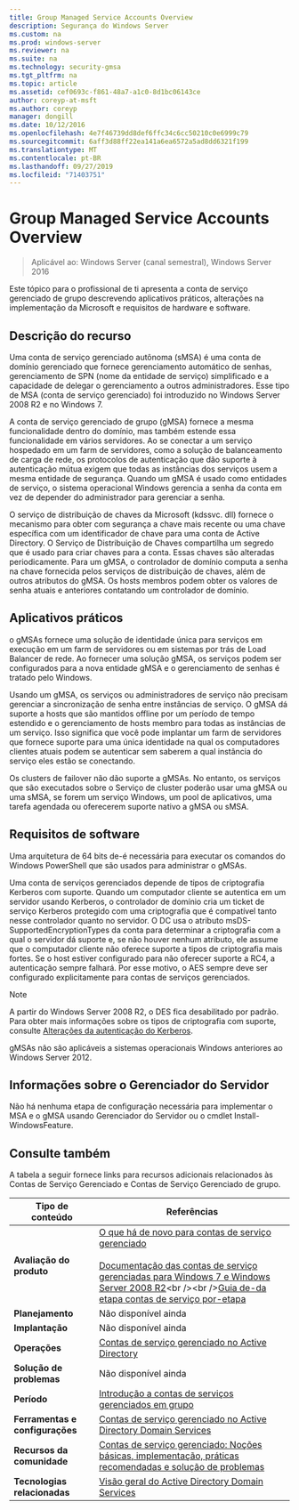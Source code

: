```yaml
---
title: Group Managed Service Accounts Overview
description: Segurança do Windows Server
ms.custom: na
ms.prod: windows-server
ms.reviewer: na
ms.suite: na
ms.technology: security-gmsa
ms.tgt_pltfrm: na
ms.topic: article
ms.assetid: cef0693c-f861-48a7-a1c0-8d1bc06143ce
author: coreyp-at-msft
ms.author: coreyp
manager: dongill
ms.date: 10/12/2016
ms.openlocfilehash: 4e7f46739dd8def6ffc34c6cc50210c0e6999c79
ms.sourcegitcommit: 6aff3d88ff22ea141a6ea6572a5ad8dd6321f199
ms.translationtype: MT
ms.contentlocale: pt-BR
ms.lasthandoff: 09/27/2019
ms.locfileid: "71403751"
---
```

# <a name="group-managed-service-accounts-overview"></a>Group Managed Service Accounts Overview

>Aplicável ao: Windows Server (canal semestral), Windows Server 2016

Este tópico para o profissional de ti apresenta a conta de serviço gerenciado de grupo descrevendo aplicativos práticos, alterações na implementação da Microsoft e requisitos de hardware e software.


## <a name="BKMK_OVER"></a>Descrição do recurso
Uma conta de serviço gerenciado autônoma (sMSA) é uma conta de domínio gerenciado que fornece gerenciamento automático de senhas, gerenciamento de SPN (nome da entidade de serviço) simplificado e a capacidade de delegar o gerenciamento a outros administradores. Esse tipo de MSA (conta de serviço gerenciado) foi introduzido no Windows Server 2008 R2 e no Windows 7.

A conta de serviço gerenciado de grupo (gMSA) fornece a mesma funcionalidade dentro do domínio, mas também estende essa funcionalidade em vários servidores. Ao se conectar a um serviço hospedado em um farm de servidores, como a solução de balanceamento de carga de rede, os protocolos de autenticação que dão suporte à autenticação mútua exigem que todas as instâncias dos serviços usem a mesma entidade de segurança. Quando um gMSA é usado como entidades de serviço, o sistema operacional Windows gerencia a senha da conta em vez de depender do administrador para gerenciar a senha.

O serviço de distribuição de chaves da Microsoft \(kdssvc. dll\) fornece o mecanismo para obter com segurança a chave mais recente ou uma chave específica com um identificador de chave para uma conta de Active Directory. O Serviço de Distribuição de Chaves compartilha um segredo que é usado para criar chaves para a conta. Essas chaves são alteradas periodicamente. Para um gMSA, o controlador de domínio computa a senha na chave fornecida pelos serviços de distribuição de chaves, além de outros atributos do gMSA.  Os hosts membros podem obter os valores de senha atuais e anteriores contatando um controlador de domínio.

## <a name="BKMK_APP"></a>Aplicativos práticos
o gMSAs fornece uma solução de identidade única para serviços em execução em um farm de servidores ou em sistemas por trás de Load Balancer de rede. Ao fornecer uma solução gMSA, os serviços podem ser configurados para a nova entidade gMSA e o gerenciamento de senhas é tratado pelo Windows.

Usando um gMSA, os serviços ou administradores de serviço não precisam gerenciar a sincronização de senha entre instâncias de serviço. O gMSA dá suporte a hosts que são mantidos offline por um período de tempo estendido e o gerenciamento de hosts membro para todas as instâncias de um serviço. Isso significa que você pode implantar um farm de servidores que fornece suporte para uma única identidade na qual os computadores clientes atuais podem se autenticar sem saberem a qual instância do serviço eles estão se conectando.

Os clusters de failover não dão suporte a gMSAs. No entanto, os serviços que são executados sobre o Serviço de cluster poderão usar uma gMSA ou uma sMSA, se forem um serviço Windows, um pool de aplicativos, uma tarefa agendada ou oferecerem suporte nativo a gMSA ou sMSA.

## <a name="BKMK_SOFT"></a>Requisitos de software

Uma arquitetura de 64 bits de\-é necessária para executar os comandos do Windows PowerShell que são usados para administrar o gMSAs.

Uma conta de serviços gerenciados depende de tipos de criptografia Kerberos com suporte. Quando um computador cliente se autentica em um servidor usando Kerberos, o controlador de domínio cria um ticket de serviço Kerberos protegido com uma criptografia que é compatível tanto nesse controlador quanto no servidor. O DC usa o atributo msDS\-SupportedEncryptionTypes da conta para determinar a criptografia com a qual o servidor dá suporte e, se não houver nenhum atributo, ele assume que o computador cliente não oferece suporte a tipos de criptografia mais fortes. Se o host estiver configurado para não oferecer suporte a RC4, a autenticação sempre falhará. Por esse motivo, o AES sempre deve ser configurado explicitamente para contas de serviços gerenciados.

> [!NOTE]
> A partir do Windows Server 2008 R2, o DES fica desabilitado por padrão. Para obter mais informações sobre os tipos de criptografia com suporte, consulte [Alterações da autenticação do Kerberos](https://technet.microsoft.com/library/dd560670(WS.10).aspx).

gMSAs não são aplicáveis a sistemas operacionais Windows anteriores ao Windows Server 2012.

## <a name="server-manager-information"></a>Informações sobre o Gerenciador do Servidor
Não há nenhuma etapa de configuração necessária para implementar o MSA e o gMSA usando Gerenciador do Servidor ou o cmdlet Install\-WindowsFeature.

## <a name="BKMK_LINKS"></a>Consulte também
A tabela a seguir fornece links para recursos adicionais relacionados às Contas de Serviço Gerenciado e Contas de Serviço Gerenciado de grupo.

|Tipo de conteúdo|Referências|
|--------|-------|
|**Avaliação do produto**|[O que há de novo para contas de serviço gerenciado](what-s-new-for-managed-service-accounts.md)<br /><br />[Documentação das contas de serviço gerenciadas para Windows 7 e Windows Server 2008 R2](https://technet.microsoft.com/library/ff641731(v=ws.10).aspx)<br /><br />[Guia de\-da etapa contas de serviço por\-etapa](https://technet.microsoft.com/library/dd548356(v=ws.10).aspx)|
|**Planejamento**|Não disponível ainda|
|**Implantação**|Não disponível ainda|
|**Operações**|[Contas de serviço gerenciado no Active Directory](https://technet.microsoft.com/library/dd378925(v=ws.10).aspx)|
|**Solução de problemas**|Não disponível ainda|
|**Período**|[Introdução a contas de serviços gerenciados em grupo](getting-started-with-group-managed-service-accounts.md)|
|**Ferramentas e configurações**|[Contas de serviço gerenciado no Active Directory Domain Services](https://technet.microsoft.com/library/dd378925(v=WS.10).aspx)|
|**Recursos da comunidade**|[Contas de serviço gerenciado: Noções básicas, implementação, práticas recomendadas e solução de problemas](http://blogs.technet.com/b/askds/archive/2009/09/10/managed-service-accounts-understanding-implementing-best-practices-and-troubleshooting.aspx)|
|**Tecnologias relacionadas**|[Visão geral do Active Directory Domain Services](active-directory-domain-services-overview.md)|


